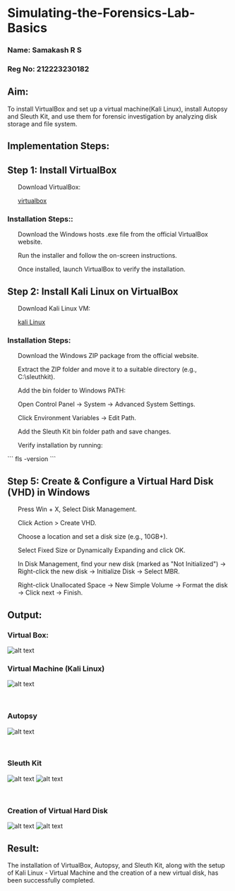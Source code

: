 # Simulating-the-Forensics-Lab-Basics
### Name: Samakash R S
### Reg No: 212223230182

## Aim:
<p>To install VirtualBox and set up a virtual machine(Kali Linux), install Autopsy and Sleuth Kit, and use them for forensic investigation by analyzing disk storage and file system.</p>

## Implementation Steps:
## Step 1: Install VirtualBox
<ul> Download VirtualBox: 

[virtualbox](https://virtualbox.en.softonic.com/) 

</ul>

### Installation Steps::
<ol>Download the Windows hosts .exe file from the official VirtualBox website.</ol>
<ol>Run the installer and follow the on-screen instructions.</ol>
<ol>Once installed, launch VirtualBox to verify the installation.</ol>

## Step 2: Install Kali Linux on VirtualBox
<ul>Download Kali Linux VM: 

[kali Linux](https://www.kali.org/get-kali/#kali-virtual-machines)

 </ul>

### Installation Steps:
<ol>Download the Windows ZIP package from the official website.</ol>
<ol>Extract the ZIP folder and move it to a suitable directory (e.g., C:\sleuthkit).</ol>
<ol>Add the bin folder to Windows PATH:</ol>
    <ul>Open Control Panel → System → Advanced System Settings.</ul>
    <ul>Click Environment Variables → Edit Path.</ul>
    <ul>Add the Sleuth Kit bin folder path and save changes.</ul>
<ol>Verify installation by running:</ol>
```
fls -version
```

## Step 5: Create & Configure a Virtual Hard Disk (VHD) in Windows

<ol>Press Win + X, Select Disk Management.</ol>
<ol>Click Action > Create VHD.</ol>
<ol>Choose a location and set a disk size (e.g., 10GB+).</ol>
<ol>Select Fixed Size or Dynamically Expanding and click OK.</ol>
<ol>In Disk Management, find your new disk (marked as "Not Initialized") -> Right-click the new disk → Initialize Disk → Select MBR.
</ol>
<ol>Right-click Unallocated Space → New Simple Volume → Format the disk -> Click next → Finish.</ol>

## Output:
### Virtual Box:
![alt text](img-1.png)

### Virtual Machine (Kali Linux)

![alt text](img-2.png)

<br>

### Autopsy

![alt text](img-3.png)

<br>

### Sleuth Kit

![alt text](img-4.png)
![alt text](img-5.png)

<br>

### Creation of Virtual Hard Disk

![alt text](img-6.png)
![alt text](img-7.png)


## Result:
<p>The installation of VirtualBox, Autopsy, and Sleuth Kit, along with the setup of Kali Linux - Virtual Machine and the creation of a new virtual disk, has been successfully completed.</p>

